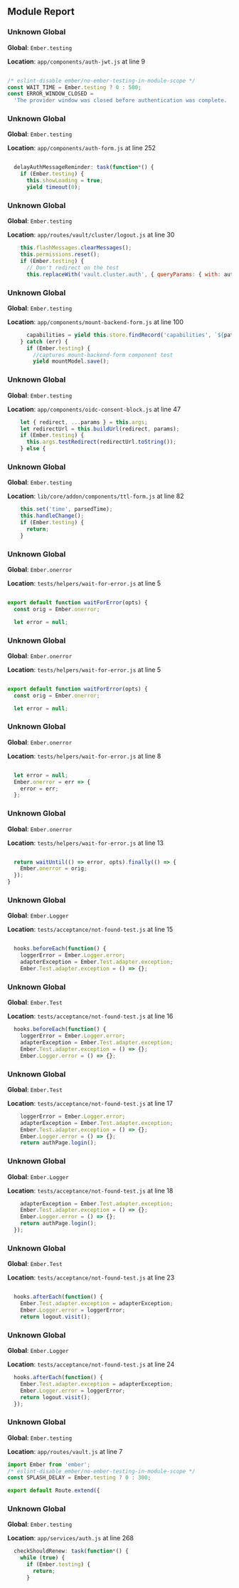 ## Module Report

### Unknown Global

**Global**: `Ember.testing`

**Location**: `app/components/auth-jwt.js` at line 9

<!-- markdownlint-disable line-length -->

```js

/* eslint-disable ember/no-ember-testing-in-module-scope */
const WAIT_TIME = Ember.testing ? 0 : 500;
const ERROR_WINDOW_CLOSED =
  'The provider window was closed before authentication was complete.  Please click Sign In to try again.'; 
```

<!-- markdownlint-enable line-length -->

### Unknown Global

**Global**: `Ember.testing`

**Location**: `app/components/auth-form.js` at line 252

```js

  delayAuthMessageReminder: task(function*() {
    if (Ember.testing) {
      this.showLoading = true;
      yield timeout(0);
```

### Unknown Global

**Global**: `Ember.testing`

**Location**: `app/routes/vault/cluster/logout.js` at line 30

```js
    this.flashMessages.clearMessages();
    this.permissions.reset();
    if (Ember.testing) {
      // Don't redirect on the test
      this.replaceWith('vault.cluster.auth', { queryParams: { with: authType } });
```

### Unknown Global

**Global**: `Ember.testing`

**Location**: `app/components/mount-backend-form.js` at line 100

```js
      capabilities = yield this.store.findRecord('capabilities', `${path}/config`);
    } catch (err) {
      if (Ember.testing) {
        //captures mount-backend-form component test
        yield mountModel.save();
```

### Unknown Global

**Global**: `Ember.testing`

**Location**: `app/components/oidc-consent-block.js` at line 47

```js
    let { redirect, ...params } = this.args;
    let redirectUrl = this.buildUrl(redirect, params);
    if (Ember.testing) {
      this.args.testRedirect(redirectUrl.toString());
    } else {
```

### Unknown Global

**Global**: `Ember.testing`

**Location**: `lib/core/addon/components/ttl-form.js` at line 82

```js
    this.set('time', parsedTime);
    this.handleChange();
    if (Ember.testing) {
      return;
    }
```

### Unknown Global

**Global**: `Ember.onerror`

**Location**: `tests/helpers/wait-for-error.js` at line 5

```js

export default function waitForError(opts) {
  const orig = Ember.onerror;

  let error = null;
```

### Unknown Global

**Global**: `Ember.onerror`

**Location**: `tests/helpers/wait-for-error.js` at line 5

```js

export default function waitForError(opts) {
  const orig = Ember.onerror;

  let error = null;
```

### Unknown Global

**Global**: `Ember.onerror`

**Location**: `tests/helpers/wait-for-error.js` at line 8

```js

  let error = null;
  Ember.onerror = err => {
    error = err;
  };
```

### Unknown Global

**Global**: `Ember.onerror`

**Location**: `tests/helpers/wait-for-error.js` at line 13

```js

  return waitUntil(() => error, opts).finally(() => {
    Ember.onerror = orig;
  });
}
```

### Unknown Global

**Global**: `Ember.Logger`

**Location**: `tests/acceptance/not-found-test.js` at line 15

```js

  hooks.beforeEach(function() {
    loggerError = Ember.Logger.error;
    adapterException = Ember.Test.adapter.exception;
    Ember.Test.adapter.exception = () => {};
```

### Unknown Global

**Global**: `Ember.Test`

**Location**: `tests/acceptance/not-found-test.js` at line 16

```js
  hooks.beforeEach(function() {
    loggerError = Ember.Logger.error;
    adapterException = Ember.Test.adapter.exception;
    Ember.Test.adapter.exception = () => {};
    Ember.Logger.error = () => {};
```

### Unknown Global

**Global**: `Ember.Test`

**Location**: `tests/acceptance/not-found-test.js` at line 17

```js
    loggerError = Ember.Logger.error;
    adapterException = Ember.Test.adapter.exception;
    Ember.Test.adapter.exception = () => {};
    Ember.Logger.error = () => {};
    return authPage.login();
```

### Unknown Global

**Global**: `Ember.Logger`

**Location**: `tests/acceptance/not-found-test.js` at line 18

```js
    adapterException = Ember.Test.adapter.exception;
    Ember.Test.adapter.exception = () => {};
    Ember.Logger.error = () => {};
    return authPage.login();
  });
```

### Unknown Global

**Global**: `Ember.Test`

**Location**: `tests/acceptance/not-found-test.js` at line 23

```js

  hooks.afterEach(function() {
    Ember.Test.adapter.exception = adapterException;
    Ember.Logger.error = loggerError;
    return logout.visit();
```

### Unknown Global

**Global**: `Ember.Logger`

**Location**: `tests/acceptance/not-found-test.js` at line 24

```js
  hooks.afterEach(function() {
    Ember.Test.adapter.exception = adapterException;
    Ember.Logger.error = loggerError;
    return logout.visit();
  });
```

### Unknown Global

**Global**: `Ember.testing`

**Location**: `app/routes/vault.js` at line 7

```js
import Ember from 'ember';
/* eslint-disable ember/no-ember-testing-in-module-scope */
const SPLASH_DELAY = Ember.testing ? 0 : 300;

export default Route.extend({
```

### Unknown Global

**Global**: `Ember.testing`

**Location**: `app/services/auth.js` at line 268

```js
  checkShouldRenew: task(function*() {
    while (true) {
      if (Ember.testing) {
        return;
      }
```
